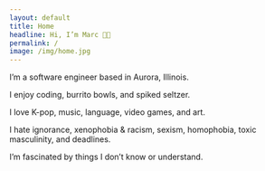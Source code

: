 ```yaml
---
layout: default
title: Home
headline: Hi, I’m Marc 👋🏻
permalink: /
image: /img/home.jpg
---
```


I’m a software engineer based in Aurora, Illinois.

I enjoy coding, burrito bowls, and spiked seltzer.

I love K-pop, music, language, video games, and art.

I hate ignorance, xenophobia & racism, sexism, homophobia, toxic masculinity, and deadlines.

I’m fascinated by things I don’t know or understand.
